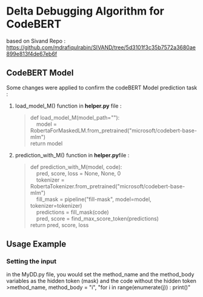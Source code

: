 # Delta Debugging Algorithm for CodeBERT
based on Sivand Repo : https://github.com/mdrafiqulrabin/SIVAND/tree/5d3101f3c35b7572a3680ae899e813f4de67eb6f
## CodeBERT Model 
Some changes were applied to confirm the codeBERT Model prediction task :
   1. load_model_M() function in **helper.py** file :
      
       >def load_model_M(model_path=""):  
    	&nbsp; &nbsp;  model = RobertaForMaskedLM.from_pretrained("microsoft/codebert-base-mlm")  
    	return model
   2. prediction_with_M() function in **helper.py**file :  
      	>def prediction_with_M(model, code):  
	    &nbsp; &nbsp; pred, score, loss = None, None, 0  
	    &nbsp; &nbsp; tokenizer = RobertaTokenizer.from_pretrained("microsoft/codebert-base-mlm")  
	    &nbsp; &nbsp; fill_mask = pipeline("fill-mask", model=model, tokenizer=tokenizer)  
	    &nbsp; &nbsp; predictions = fill_mask(code)  
	    &nbsp; &nbsp; pred, score = find_max_score_token(predictions)  
	    return pred, score, loss  
## Usage Example

### Setting the input 
in the MyDD.py file, you would set the method_name and the method_body variables as the hidden token (mask) and the code without the hidden token  
    >method_name, method_body = "i", "for i in range(enumerate(j)) : print(<mask>)"  







